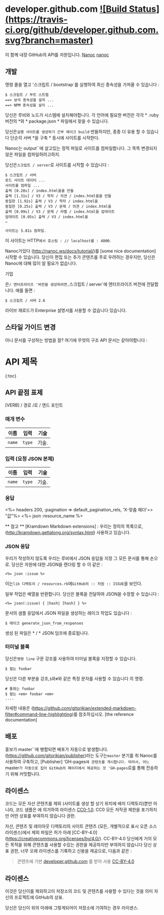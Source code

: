 # developer.github.com [![Build Status] (https://travis-ci.org/github/developer.github.com.svg?branch=master)](https://travis-ci.org/github/developer.github.com )


이 함께 내장 GitHub의 API를 자원입니다. [Nanoc] [nanoc]

## 개발

명령 줄을 열고 '스크립트 / bootstrap`를 실행하여 최신 종속성을 가져올 수 있습니다 :

```쉬
$ 스크립트 / 부트 스트랩
==> 보석 종속성을 설치 ...
==> NPM 종속성을 설치 ...
```

당신은 루비와 노드가 시스템에 설치해야합니다. 각 언어에 필요한 버전은 각각 * .ruby 버전의 *와 * package.json * 파일에서 찾을 수 있습니다.

당신은`실행 사이트를 생성하기 간부 레이크 build` 번들하지만, 종종 더 유용 할 수 있습니다
단순히 서버 *을 구축 * 동시에 사이트를 시작한다.

Nanoc는 output``에 살고있는 정적 파일로 사이트를 컴파일합니다. 그
똑똑 변경되지 않은 파일을 컴파일하려고하지.

당신은`스크립트 / server`로 사이트를 시작할 수 있습니다 :

```쉬
$ 스크립트 / 서버
로드 사이트 데이터 ...
사이트를 컴파일 ...
출력 [0.28s] / index.html을을 만들
출력 [1.31s] / V3 / 학자 / 의견 / index.html을을 만들
동일한 [1.92s] 출력 / V3 / 학자 / index.html을
동일한 [0.25s] 출력 / V3 / 문제 / 의견 / index.html을
출력 [0.99s] / V3 / 문제 / 라벨 / index.html을 업데이트
업데이트 [0.05s] 출력 / V3 / index.html을
…

사이트는 5.81s 컴파일.
```

이 사이트는 HTTP`에서 호스팅 : // localhost를 : 4000`.

Nanoc가있다 (http://nanoc.ws/docs/tutorial/)를 [some nice documentation] 시작할 수 있습니다. 당신이 편집 또는 추가 콘텐츠를 주로 우려하는 경우지만, 당신은 Nanoc에 대해 많이 알 필요가 없습니다.

[nanoc]: http://nanoc.ws/

기업

은`/ 엔터프라이즈 '버전을 생성하려면,`스크립트 / server`에 엔터프라이즈 버전에 전달합니다. 예를 들면 :

```쉬
$ 스크립트 / 서버 2.6
```

라이브 재로드가 Enterprise 설명서를 사용할 수 없습니다 있습니다.

## 스타일 가이드 변경

아니 문서를 구성하는 방법을 잘? 여기에 무엇의 구조
API 문서는 같아야합니다 :

# API 제목

{:toc}

## API 끝점 표제

[VERB] / 경로 /로 / 엔드 포인트

### 매개 변수

이름 | 입력 | 기술
-----|------|--------------
`name` |`type` | 기술.

### 입력 (요청 JSON 본체)

이름 | 입력 | 기술
-----|------|--------------
`name` |`type` | 기술.

### 응답

<%= headers 200, :pagination => default_pagination_rels, 'X-맞춤 헤더'=> "값"%>
<%= json :resource_name %>

** 참고 ** [Kramdown Markdown extensions] : 우리는 정의의 목록으로, (http://kramdown.gettalong.org/syntax.html) 사용하고 있습니다.

### JSON 응답

우리가 작성하지 않도록 우리는 루비에서 JSON 응답을 지정
그 모든 문서를 통해 손으로. 당신은 자원에 대한 JSON을 렌더링 할 수
이 같은 :

```ERB
<%= json :issue %>
```

이는`lib 디렉토리 / resources.rb`에`GitHub의 :: 자원 :: ISSUE`을 보인다.

일부 작업은 배열을 반환합니다. 당신은 블록을 전달하여 JSON을 수정할 수 있습니다 :

```ERB
<%= json(:issue) { |hash| [hash] } %>
```

문서의 샘플 응답에서 JSON 파일을 생성하는 레이크 작업도 있습니다 :

```쉬
$ 레이크 generate_json_from_responses
```

생성 된 파일은 * / * JSON 덤프에 종료됩니다.

### 터미널 블록

당신은`명령 line` 구문 강조를 사용하여 터미널 블록을 지정할 수 있습니다.

```명령 줄
$ 컬는 foobar
```

당신은 다른 부분을 강조,`$`와`#`와 같은 특정 문자를 사용할 수 있습니다
의 명령.

```명령 줄
# 통화는 foobar
$ 컬는 <em> foobar <em>
....
```

자세한 내용은 (https://github.com/gjtorikian/extended-markdown-filter#command-line-highlighting)를 참조하십시오. [the reference documentation]

## 배포

홍보가 master``에 병합되면 배포가 자동으로 발생합니다. (https://github.com/gjtorikian/publisher)라는 도구는`master` 분기를 취 Nanoc를 사용하여 구축하고, [Publisher] 'GH-pages`에 콘텐츠를 게시합니다. 따라서, 어느`master`가 자동으로 집어 GitHub의 페이지에서 제공하는 것 'GH-pages`로를 통해 전송하기 위해 커밋합니다.

## 라이센스

코드는 모든 자산 콘텐츠를 제외 (사이트를 생성 할
상기 위치에 배치 디렉토리)뿐만 아니라, 코드 샘플은
에 의거하여 라이센스
[CC0-1.0](https://creativecommons.org/publicdomain/zero/1.0/legalcode).
CC0 모든 저작권 제한을 포기하지만 어떤 상표를 부여하지 않습니다
권한.

자산, 콘텐츠 및 레이아웃 디렉토리의 사이트 콘텐츠 (모든,
개별적으로 표시 오픈 소스 라이센스)에서 제외 파일은 허가
아래 [CC-BY-4.0] (https://creativecommons.org/licenses/by/4.0/). CC-BY-4.0
당신에게 거의 모든 목적을 위해 콘텐츠를 사용할 수있는 권한을 제공하지만 부여하지 않습니다
당신 상표 권한, 너무 오래 라이센스를 기록하고 신용을 제공으로,
다음과 같은 :

> 콘텐츠에 기반
> <a href="https://github.com/github/developer.github.com">developer.github.com</a>
>를 받아 사용
> <a href="https://creativecommons.org/licenses/by/4.0/"> CC-BY-4.0 </a>
## 라이센스 </a>

이것은 당신이를 제외하고이 저장소의 코드 및 콘텐츠를 사용할 수 있다는 것을 의미
자신의 프로젝트에 GitHub의 상표.

당신은 당신이 위의 아래에 그렇게되어이 저장소에 기여하는 경우
라이센스.
